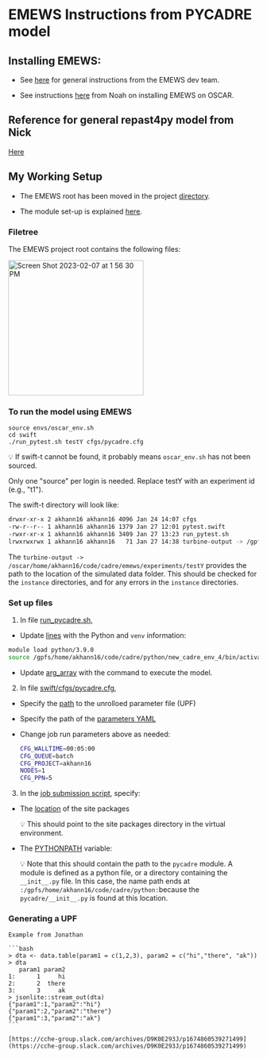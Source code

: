 # EMEWS Instructions from PYCADRE model

## Installing EMEWS:
- See [here](https://emews.github.io) for general instructions from the EMEWS dev team.  

- See instructions [here](https://github.com/khanna-lab/alc-smoking-transition-use/blob/main/misc/oscar_setup.md) from Noah on installing EMEWS on OSCAR.

## Reference for general repast4py model from Nick

[Here](https://github.com/khanna-lab/cadre/blob/master/python/docs/emews_instructions.md)

## My Working Setup

- The EMEWS root has been moved in the project [directory](https://github.com/khanna-lab/cadre/tree/network-analysis/emews).

- The module set-up is explained [here](https://github.com/khanna-lab/cadre/blob/network-analysis/python/docs/mpi-and-virtualenvs.md).

### Filetree

The EMEWS project root contains the following files:

<img width="272" alt="Screen Shot 2023-02-07 at 1 56 30 PM" src="https://user-images.githubusercontent.com/8194564/217339644-5bc4fdf5-b883-4846-aa7e-a6e6fb61ab4b.png">



### To run the model using EMEWS

```
source envs/oscar_env.sh
cd swift
./run_pytest.sh testY cfgs/pycadre.cfg
```


💡 If swift-t cannot be found, it probably means `oscar_env.sh` has not been sourced.



Only one "source" per login is needed. Replace testY with an experiment id (e.g., "t1").

The swift-t directory will look like:
 

```bash
drwxr-xr-x 2 akhann16 akhann16 4096 Jan 24 14:07 cfgs
-rw-r--r-- 1 akhann16 akhann16 1379 Jan 27 12:01 pytest.swift
-rwxr-xr-x 1 akhann16 akhann16 3409 Jan 27 13:23 run_pytest.sh
lrwxrwxrwx 1 akhann16 akhann16   71 Jan 27 14:38 turbine-output -> /gpfs/home/akhann16/code/cadre/python/docs/emews_test/experiments/testY
```

The `turbine-output -> /oscar/home/akhann16/code/cadre/emews/experiments/testY` provides the path to the location of the simulated data folder. This should be checked for the `instance` directories, and for any errors in the `instance` directories.

### Set up files

1) In file [run_pycadre.sh](https://github.com/khanna-lab/cadre/blob/74a45608342f5e7e090cbe6671d62d3b15a6416f/python/docs/emews_test/scripts/run_model_pycadre.sh), 

- Update [lines](https://github.com/khanna-lab/cadre/blob/74a45608342f5e7e090cbe6671d62d3b15a6416f/python/docs/emews_test/scripts/run_model_pycadre.sh#L35-L38) with the Python and `venv` information:

```bash
module load python/3.9.0
source /gpfs/home/akhann16/code/cadre/python/new_cadre_env_4/bin/activate
```

- Update [arg_array](https://github.com/khanna-lab/cadre/blob/c1915e1c8a9ed3329c81ea54d517135333b0ad8a/python/docs/emews_test/scripts/run_model_pycadre.sh#L58) with the command to execute the model.

2) In file [swift/cfgs/pycadre.cfg](https://github.com/khanna-lab/cadre/blob/master/python/docs/emews_test/swift/cfgs/pycadre.cfg), 

- Specify the [path](https://github.com/khanna-lab/cadre/blob/c1915e1c8a9ed3329c81ea54d517135333b0ad8a/python/docs/emews_test/swift/cfgs/pycadre.cfg#L9) to  the unrolloed parameter file (UPF)
- Specify the path of the [parameters YAML](https://github.com/khanna-lab/cadre/blob/c1915e1c8a9ed3329c81ea54d517135333b0ad8a/python/docs/emews_test/swift/cfgs/pycadre.cfg#L10)
- Change job run parameters above as needed:
    
    ```bash
    CFG_WALLTIME=00:05:00
    CFG_QUEUE=batch
    CFG_PROJECT=akhann16
    NODES=1
    CFG_PPN=5
    ```
    

3) In the [job submission script](https://github.com/khanna-lab/cadre/blob/master/python/docs/emews_test/swift/run_pytest.sh), specify:

- The [location](https://github.com/khanna-lab/cadre/blob/c1915e1c8a9ed3329c81ea54d517135333b0ad8a/python/docs/emews_test/swift/run_pytest.sh#L58) of the site packages
    
    
    💡 This should point to the site packages directory in the virtual environment.
    
    
    
- The [PYTHONPATH](https://github.com/khanna-lab/cadre/blob/c1915e1c8a9ed3329c81ea54d517135333b0ad8a/python/docs/emews_test/swift/run_pytest.sh#L59) variable:
    
    
    💡 Note that this should contain the path to the `pycadre` module. A module is defined as a python file, or a directory containing the `__init__.py` file.  In this case, the name path ends at `:/gpfs/home/akhann16/code/cadre/python:`because the `pycadre/__init__.py` is found at this location.
    
   
### Generating a UPF
    
    Example from Jonathan
    
    ```bash
    > dta <- data.table(param1 = c(1,2,3), param2 = c("hi","there", "ak"))
    > dta
       param1 param2
    1:      1     hi
    2:      2  there
    3:      3     ak
    > jsonlite::stream_out(dta)
    {"param1":1,"param2":"hi"}
    {"param1":2,"param2":"there"}
    {"param1":3,"param2":"ak"}
    ```
    
    [https://cche-group.slack.com/archives/D9K0E293J/p1674860539271499](https://cche-group.slack.com/archives/D9K0E293J/p1674860539271499)
    
    
